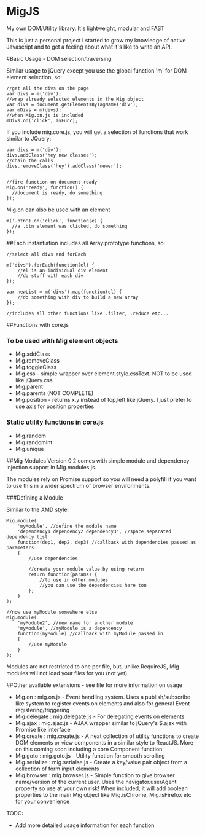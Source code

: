 # MigJS
My own DOM/Utility library. It's lightweight, modular and FAST

This is just a personal project I started to grow my knowledge of native Javascript and to get a feeling about what it's like to write an API.

#Basic Usage - DOM selection/traversing

Similar usage to jQuery except you use the global function 'm' for DOM element selection, so:

```
//get all the divs on the page
var divs = m('div');
//wrap already selected elements in the Mig object
var divs = document.getElementsByTagName('div');
var mDivs = m(divs);
//when Mig.on.js is included
mDivs.on('click', myFunc);
```

If you include mig.core.js, you will get a selection of functions that work similar to JQuery:

```
var divs = m('div');
divs.addClass('hey new classes');
//chain the calls
divs.removeClass('hey').addClass('newer');


//fire function on document ready
Mig.on('ready', function() {
  //document is ready, do something
});
```

Mig.on can also be used with an element

```
m('.btn').on('click', function(e) {
  //a .btn element was clicked, do something
});

```
##Each instantiation includes all Array.prototype functions, so:

```
//select all divs and forEach

m('divs').forEach(function(el) {
    //el is an individual div element
    //do stuff with each div
});

var newList = m('divs').map(function(el) {
    //do something with div to build a new array
});

//includes all other functions like .filter, .reduce etc...

```


##Functions with core.js

### To be used with Mig element objects
- Mig.addClass
- Mig.removeClass
- Mig.toggleClass
- Mig.css - simple wrapper over element.style.cssText. NOT to be used like jQuery.css
- Mig.parent
- Mig.parents (NOT COMPLETE)
- Mig.position - returns x,y instead of top,left like jQuery. I just prefer to use axis for position properties

### Static utility functions in core.js
- Mig.random
- Mig.randomInt
- Mig.unique


##Mig Modules
Version 0.2 comes with simple module and dependency injection support in Mig.modules.js.

The modules rely on Promise support so you will need a polyfill if you want to use this in a wider spectrum of browser environments.

###Defining a Module

Similar to the AMD style:

```
Mig.module(
	'myModule', //define the module name
	'dependency1 dependency2 dependency3', //space separated dependency list
	function(dep1, dep2, dep3) //callback with dependencies passed as parameters
	{
		//use dependencies

		//create your module value by using return
		return function(params) {
			//to use in other modules
			//you can use the dependencies here too
		};
	}
);

//now use myModule somewhere else
Mig.module(
	'myModule2', //new name for another module
	'myModule', //myModule is a dependency
	function(myModule) //callback with myModule passed in
	{
		//use myModule
	}
);

```

Modules are not restricted to one per file, but, unlike RequireJS, Mig modules will not load your files for you (not yet).

##Other available extensions - see file for more information on usage
- Mig.on : mig.on.js - Event handling system. Uses a publish/subscribe like system to register events on elements and also for general Event registering/triggering
- Mig.delegate : mig.delegate.js - For delegating events on elements
- Mig.ajax : mig.ajax.js - AJAX wrapper similar to jQuery's $.ajax with Promise like interface
- Mig.create : mig.create.js - A neat collection of utility functions to create DOM elements or view components in a similar style to ReactJS. More on this coming soon including a core Component function
- Mig.goto : mig.goto.js - Utility function for smooth scrolling
- Mig.serialize : mig.serialse.js - Create a key/value pair object from a collection of form input elements
- Mig.browser : mig.browser.js - Simple function to give browser name/version of the current user. Uses the navigator.userAgent property so use at your own risk! When included, it will add boolean properties to the main Mig object like Mig.isChrome, Mig.isFirefox etc for your convenience

TODO:
- Add more detailed usage information for each function
